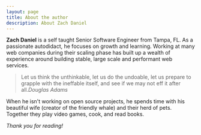 ```yaml
---
layout: page
title: About the author
description: About Zach Daniel
---
```


**Zach Daniel** is a self taught Senior Software Engineer from Tampa, FL. As a passionate autodidact, he focuses on growth and learning. Working at many web companies during their scaling phase has built up a wealth of experience around building stable, large scale and performant web services.

>Let us think the unthinkable, let us do the undoable, let us prepare to grapple with the ineffable itself, and see if we may not eff it after all.<cite>Douglas Adams</cite>

When he isn't working on open source projects, he spends time with his beautiful wife (creator of the friendly whale) and their herd of pets. Together they play video games, cook, and read books.

<!-- Testimonials

Zach is an incredibly talented and driven engineer. His attitude is always results oriented and consistently produces innovative and effective solutions while remaining humble and open to alternatives. His dedication is second to none and I cannot think of another engineer with whom I would rather work on a project than Zach.
- Peter Wlodarczyk - CTO at Albert.io


Zachary Daniel is extremely intelligent and hard working.

He is passionate about developing software and finds a lot of enjoyment in it. He strives to exceed expectations put upon him, and relishes the opportunity rise to any challenge.
 Zachary Daniel will go the extra mile to achieve his goals. He understands that software is a means to an end, and works with the business in order to have reliable, fast, and stable software that meets the business's needs.
Zachary is also a great guy. He is kind, and fun to work with. He thinks before he speaks, ensuring his communication portrays the attitude and information he wants it to. He does an excellent job managing relationships with difficult people.
On top of all of this, he has a wonderful little home with a great wife and adorable cats and dogs. I would love to work with him again in the future.
- Cresten StClair - Sr. Software Engineer at Albert.io
-->

*Thank you for reading!*
